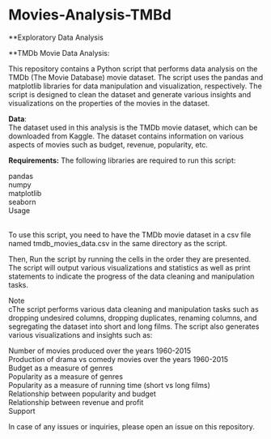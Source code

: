 # Movies-Analysis-TMBd
**Exploratory Data Analysis 

**TMDb Movie Data Analysis: 

This repository contains a Python script that performs data analysis on the TMDb (The Movie Database) movie dataset. The script uses the pandas and matplotlib libraries for data manipulation and visualization, respectively. The script is designed to clean the dataset and generate various insights and visualizations on the properties of the movies in the dataset.

**Data**: 
<br /> The dataset used in this analysis is the TMDb movie dataset, which can be downloaded from Kaggle. The dataset contains information on various aspects of movies such as budget, revenue, popularity, etc.

**Requirements:**
The following libraries are required to run this script:

pandas
<br /> numpy
<br /> matplotlib
<br /> seaborn
<br /> Usage

<br /> To use this script, you need to have the TMDb movie dataset in a csv file named tmdb_movies_data.csv in the same directory as the script.

Then, Run the script by running the cells in the order they are presented. The script will output various visualizations and statistics as well as print statements to indicate the progress of the data cleaning and manipulation tasks.

Note
<br /> cThe script performs various data cleaning and manipulation tasks such as dropping undesired columns, dropping duplicates, renaming columns, and segregating the dataset into short and long films. The script also generates various visualizations and insights such as:

Number of movies produced over the years 1960-2015
<br /> Production of drama vs comedy movies over the years 1960-2015
<br /> Budget as a measure of genres
<br /> Popularity as a measure of genres
<br /> Popularity as a measure of running time (short vs long films)
<br /> Relationship between popularity and budget
<br /> Relationship between revenue and profit
<br /> Support

In case of any issues or inquiries, please open an issue on this repository.
